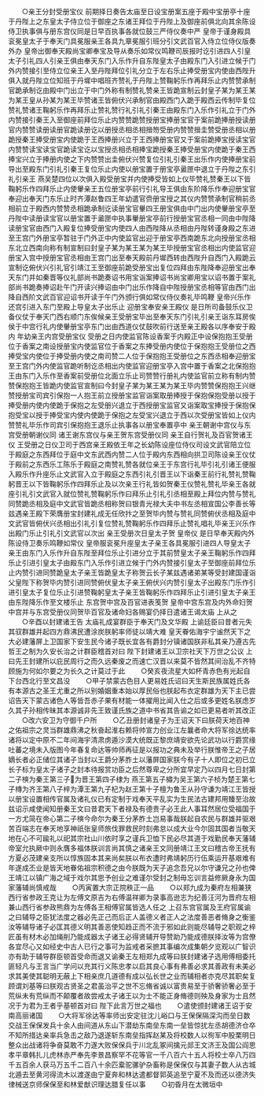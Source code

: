 <!-- { "loadSidebar": true } -->
　　○亲王分封受册宝仪  前期择日奏告太庙至日设宝册案五座于殿中宝册亭十座于丹陛上之东皇太子侍立位于御座之东诸王拜位于丹陛上及御座前俱北向其余陈设侍卫执事俱与册东宫仪同是日早百执事各就位鼓三严侍仪奏中严  皇帝于谨身殿具衮冕皇太子于奉天门具冕服亲王各具九章冕服引班分引文武百官入侍立位侍仪版奏外办  皇帝出御奉天殿尚宝卿奉宝及导从奏乐如常仪鸣鞭司辰报时讫引进四人引皇太子引礼四人引亲王俱由奉天东门入乐作升自东陛皇太子由殿东门入引进立候于门外内赞接引至侍立位亲王入至丹陛拜位引礼分立于左右乐止捧受册宝内使由西陛升俱入就丹陛立位知班于丹墀中唱班齐赞礼于丹陛上赞鞠躬乐作再拜乐止内赞赞承制官跪承制讫由殿中门出立于中门外称有制赞礼赞亲王皆跪宣制云封皇子某为某王某为某王皇从孙某为某王毕赞诸王皆俯伏兴承制官由殿西门入跪于殿西云传制毕复位赞礼赞诸王鞠躬乐作再拜乐止赞礼赞行礼引礼引秦王由殿东门入乐作引礼立于门外内赞接引秦王入至御座前拜位乐止内赞赞跪赞授册宝捧册宝官于案前跪捧册授读册官内赞赞读册读册官跪读册讫以册授丞相丞相搢笏受册内赞赞搢圭赞受册丞相以册跪授秦王捧受册宝内使跪于王西捧册兴立于王西捧册宝官又于案前跪捧宝授读宝官内赞赞读宝读宝官跪读宝讫以宝授丞相丞相捧宝跪授秦王捧受册宝内使跪于秦王西捧宝兴立于捧册内使之下内赞赞出圭俯伏兴赞复位引礼引秦王出乐作内使捧册宝前导出至殿东门引礼引秦王复位乐止内使以册宝置于册宝亭盝匣中退立于丹陛之东引礼引亲王  燕吴楚四位以次俱入殿受册宝并内使捧受皆如上仪毕赞礼赞秦王以下皆鞠躬乐作四拜乐止内使轝亲王五位册宝亭前行引礼导王俱由东阶降乐作奉迎册宝官奉迎出奉天门东乐止时齐潭赵鲁四王年幼遣官赍册宝授之其仪内赞赞承制官稍前丞相前立于殿西内赞赞丞相跪承制讫读册宝官轝四王册宝俱由中门出内使轝册宝亭至丹陛中读册读宝官以册宝置于盝匣中执事轝册宝亭前行授册宝官丞相一同由中陛降读册宝官由西门入殿复位捧受册宝内使四人由西陛降从丞相由丹陛转谨身殿之东进至王宫门外册宝亭暂驻于门外正中内使监官出迎于册宝亭西南跪东北向授册宝丞相东北立西南向称有制宣制曰封皇子某为某王某为某王毕授册宝官丞相出内使监官迎册宝入宫中授册宝官丞相由王宫门出至奉天殿前丹墀西转由西陛升自西门入殿跪云宣制讫俯伏兴引礼官引靖江王至御座前跪受册宝出复位四拜由东陛降奉迎册宝出奉天东门并如秦晋等仪礼部尚书跪奏诏书用宝诣案捧诏书尚宝卿用宝以诏书置于案礼部尚书跪奏捧诏赴午门开读兴捧诏由中门出乐作降自中陛授册宝丞相等官由西门出降自西阶文武百官迎诏书开读于午门外颁行俱如常仪侍仪奏礼毕鸣鞭  皇帝兴乐作还宫引进入东门至殿上导皇太子出乐止  迎册宝奉安亲王殿仪  是日所司备鼓乐仪卫备仪仗于奉天门西右顺门东俟候亲王受册宝毕出至奉天东门引礼引亲王诣东耳房俟侯于中宫行礼内使轝册宝亭东门出由西道仪仗鼓吹前行送至亲王殿各以序奉安于殿内  年幼亲王内宫受册宝仪  受册之日内使监官陈设香案于内殿正中设保抱抱王受册位于香案之南设授册宝内使监官位于香案之东捧受册内使位于保抱抱王受册位之西捧受宝内使位于捧受册内使之南司赞二人位于保抱抱王受册位之东西丞相奉迎册宝至王宫门外内使监官跪听制讫丞相出内使监官迎册宝亭入宫中置于香案之北保抱抱王由东门入乐作至香案前受册位北面立乐止司赞赞行册礼内使监官前立称有制内赞赞保抱抱王皆跪内使监官宣制曰今封皇子某为某王某为某王毕内赞赞保抱抱王兴继赞授册宝司宾引保抱一人抱王前立授册宝监官诣案取册捧授于保抱保抱受册以授于捧受册内使内使跪于保抱之左受册兴退立于西授册宝监官又诣案取宝捧授于保抱保抱受宝以授于捧受宝内使内使跪于保抱之左受宝兴退立于西以次受册宝皆如上仪内赞赞礼毕乐作司宾引保抱抱王退乐止执事各以册宝奉置亭中  亲王朝谢中宫仪与东宫受册朝谢仪同  诸王谢东宫仪与亲王贺东宫受册仪同  亲王自行贺礼及百官贺诸王仪  王受册之日仪卫司于西宫亲王殿依王年之长幼陈设座位侍仪司设文武官陪立位于殿庭之东西拜位于庭中文东武西内赞二人位于殿内东西相向拱卫司陈设亲王仪仗于殿前之东西乐工陈乐于殿庭之南赞礼赞各就位亲王于东宫行礼毕引礼引诸王便服入殿乐作升座乐止文武官入立于殿庭之东西引礼引晋王以下诣秦王前行礼赞礼赞鞠躬晋王以下皆鞠躬乐作四拜乐止及以次亲王行礼皆如贺秦王仪赞礼赞礼毕亲王各就座引礼引文武官入就位赞礼赞鞠躬乐作曰拜乐止引礼引丞相至殿上拜位内赞与赞礼同赞跪丞相及庭中文武官皆跪丞相称贺曰银青光禄大夫中书左丞相宣国公李善长等兹遇亲王殿下荣膺册宝封建礼成无任欣抃之至贺毕内赞与赞礼同赞俯伏丞相及庭中文武官皆俯伏兴丞相出引礼引复位赞礼赞鞠躬乐作四拜乐止赞礼唱礼毕亲王兴乐作出殿门乐止引礼引文武官以次出  亲王受册次日皇太子贺  皇帝仪  是日早奉天殿内外陈设侍卫奏乐鸣鞭如常仪  皇帝服衮冕升座皇太子亲王各具冕服引进四人导皇太子亲王由东门入乐作升自东陛至拜位乐止引进分立于其前赞皇太子亲王鞠躬乐作四拜乐止引进引皇太子由殿东门入乐作引进立候于门外内赞接引皇太子至御座前拜位乐止内赞引进同赞跪皇太子亲王皆跪皇太子称贺云长子某兹遇诸弟某等受封建国谨诣  父皇陛下称贺毕内赞引进同赞俯伏皇太子亲王俯伏兴内赞引皇太子出殿东门乐作引进引皇太子复位乐止引进赞鞠躬皇太子亲王皆鞠躬乐作四拜乐止引进引皇太子亲王由东陛降乐作至文楼乐止  东宫贺中宫及百官进表笺贺  皇帝中宫东宫及内外命妇贺中宫并与东宫受册仪同贺毕百官及诸命妇各赐宴仍择日遣诸王谒太庙  上从之
　　○辛酉以封建诸王告  太庙礼成宴群臣于奉天门及文华殿  上谕廷臣曰昔者元失其驭群雄并起四方鼎沸民遭涂炭朕躬率师徒以靖大难  皇天眷佑海宇宁谧然天下之大必建藩屏上卫国家下安生民今诸子既长宜各有爵封分镇诸国朕非私其亲乃遵古先哲王之制为久安长治之计群臣稽首对曰  陛下封建诸王以卫宗社天下万世之公议  上曰先王封建所以庇民周行之而久远秦废之而速亡汉晋以来莫不皆然其间治乱不齐特顾施为何如尔要之为长久之计莫过于此
　　○癸亥夜流星大如杯青赤色有光起自下台西北行至文昌没
　　○甲子禁蒙古色目人更易姓氏诏曰天生斯民族属姓氏各有本源古之圣王尤重之所以别婚姻重本始以厚民俗也朕起布衣定群雄为天下主已尝诏告天下蒙古诸色人等皆吾赤子果有材能一体擢用比闻入仕之后或多更姓名朕虑岁久其子孙相传昧其本源诚非先王致谨氏族之道中书省其告谕之如已更易者听其改正
　　○改六安卫为守御千户所
　　○乙丑册封诸皇子为王诏天下曰朕荷天地百神之佑祖宗之灵当群雄鼎沸之秋奋起淮右赖将帅宣力创业江左曩者命大将军徐达统率诸将以定中原不二年间海宇清肃虏遁沙漠大统既正黎庶靖安欲先论武功以行爵赏缘吐蕃之境未入版图今年春复命达等帅师再征是以报功之典未及举行朕惟帝王之子居嫡长者必正储位其诸子当封以王爵分茅胙土以藩屏国家朕今有子十人即位之初已立长子标为皇太子诸子之封本待报赏功臣之后然尊卑之分所宜早定乃以四月七日封第二子樉为秦王第三子为晋王第四子棣为  燕王第五子橚为吴王第六子桢为楚王第七子槫为齐王第八子梓为潭王第九子杞为赵王第十子檀为鲁王从孙守谦为靖江王皆授以册宝设置相传官属及诸礼仪已有定制于戏奉天平乱实为生民法古建邦用臻至治故兹诏示咸使闻知册秦王文曰昔君天下者禄及有德贵子必王此人事耳然居位受福国于一方尤简在帝心第二子樉今命尔为秦王分茅胙土岂易事哉朕起自农民与群雄并驱艰苦百端志在奉天地享神祇张皇师旅伐罪救民时刻弗怠以成大业今尔固其国者当敬天地在心不可踰礼以祀其宗社山川依时享之谨兵卫恤下民必尽其道于戏勤民奉天藩辅帝室允执厥中则永膺多福体朕训言尚其慎之诸亲王文同册靖江王文曰稽古帝王抚有方夏必茂建亲支所以惇族固本其来尚矣朕以布衣遭时弗靖躬历行伍乘运开基艰难有年遂成丕业是皆天地眷佑祖宗积德之由今朕既为天子追念吾兄以尔守谦兄之孙也俾王靖江以镇广海之域于戏尔其思予创业之难谨尔受封之制毋忘训言益修厥身永为国家藩辅尚慎戒哉
　　○丙寅置大宗正院秩正一品
　　○以郑九成为秦府左相兼狭西行省参政王克让为左傅文原吉为右傅温祥卿为录事高逊志为纪善汪河为晋府左相兼山西行省参政熊鼎为左傅各王相傅官属皆选人任之  上召东宫官属及王府官属谕之曰辅导之臣犹法度之器必先正己而后正人盖德义者正人之法度善恶者脩身之衡鉴汝等辅导诸子必匡其德义明其善恶使知趋正而不流于邪如此则能尽辅导之职观之梓匠虽有材木必加绳削乃能成器太子诸王必得贤辅开导赞助乃能成德朕择汝等为宫僚各宜尽心又如经史中古人已行之事可为监戒者采摭其事编次成集朝夕览观以广智识亦有助于辅导群臣顿首受命而退又谕秦王左相郑九成等曰朕封建诸子选用傅相委托匪轻凡与王言当广学问以充其行义陈忠孝以启其良心事有弗善必求其善政有未美必求其美使其聪明无蔽上下相亲庶几道德有成以弘长世之业而辅相者亦克尽其职矣复顾谓刘基等曰朕观古贤圣之君虽治平之世不忘脩省诚以富贵易至于骄奢骄奢必至于荒纵未有荒纵而不颠覆者故尝戒太子诸王以为士不能正身脩德则殃及身家为士且然况于为君为王者乎基顿首对曰  陛下此言万世之福也
　　○遣使颁封建诸王诏于安南高丽诸国
　　○大将军徐达等率师出安定驻沈儿峪口与王保保隔深沟而垒日数交战王保保发兵十余人由间道从东山下潜劫东南垒东南一垒皆惊扰左丞胡德济仓卒不知所措达亲率兵急击之敌乃退遂斩东南垒指挥赵某及将校数人以徇军中股栗明日整众出战诸将争奋莫敢不力遂大败保保兵于川北乱冢间擒元郯王文济王及国公阎思孝平章韩扎儿虎林赤严奉先李景昌察罕不花等官一千八百六十五人将校士卒八万四千五百余人获马万五千二百八十余匹槖驼骡驴杂畜称是保保仅与其妻子数人从古城北遁去至黄河得流木以渡遂由宁夏奔和林达遣都督郭英追至宁夏不及而还以德济失律械送京师保保至和林爱猷识理达腊复任以事
　　○初昏月在太微垣中
